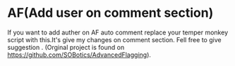 # AF(Add user on comment section)
If you want to add auther on AF auto comment replace your temper monkey script with this.It's give my changes on comment section. Fell free to give suggestion . (Orginal project is found on https://github.com/SOBotics/AdvancedFlagging).

